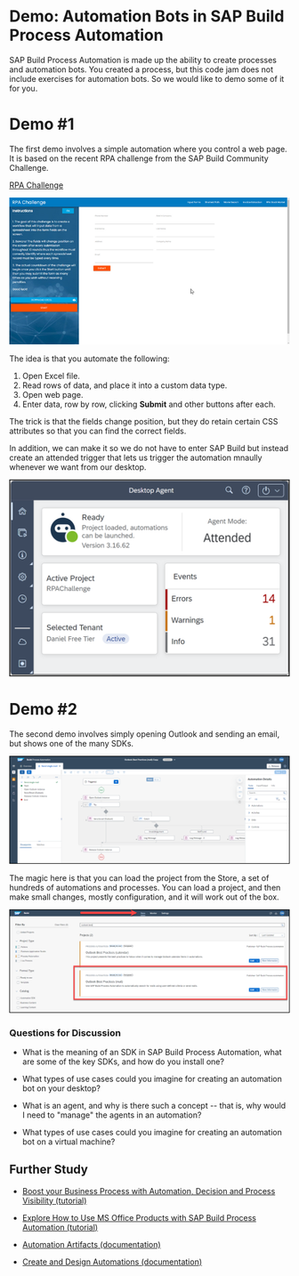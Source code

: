 # Demo: Automation Bots in SAP Build Process Automation

SAP Build Process Automation is made up the ability to create processes and automation bots. You created a process, but this code jam does not include exercises for automation bots. So we would like to demo some of it for you.

# Demo #1

The first demo involves a simple automation where you control a web page. It is based on the recent RPA challenge from the SAP Build Community Challenge.

[RPA Challenge](https://groups.community.sap.com/t5/sap-builders-discussions/sap-build-challenge-week-3-automation-bots/m-p/254585)

![RPA Challenge](rpa.png)

The idea is that you automate the following:

1. Open Excel file.
2. Read rows of data, and place it into a custom data type.
3. Open web page.
4. Enter data, row by row, clicking **Submit** and other buttons after each.

The trick is that the fields change position, but they do retain certain CSS attributes so that you can find the correct fields.

In addition, we can make it so we do not have to enter SAP Build but instead create an attended trigger that lets us trigger the automation mnaully whenever we want from our desktop.

![Attended mode](TriggerAttended.png)

# Demo #2

The second demo involves simply opening Outlook and sending an email, but shows one of the many SDKs.

![Outlook automation](outlook1.png)


The magic here is that you can load the project from the Store, a set of hundreds of automations and processes. You can load a project, and then make small changes, mostly configuration, and it will work out of the box.

![Store](outlook2.png)

### Questions for Discussion

- What is the meaning of an SDK in SAP Build Process Automation, what are some of the key SDKs, and how do you install one?

- What types of use cases could you imagine for creating an automation bot on your desktop?

- What is an agent, and why is there such a concept -- that is, why would I need to "manage" the agents in an automation?
  
- What types of use cases could you imagine for creating an automation bot on a virtual machine?




## Further Study

- [Boost your Business Process with Automation, Decision and Process Visibility (tutorial)](https://developers.sap.com/mission.sap-process-automation-boost.html)

- [Explore How to Use MS Office Products with SAP Build Process Automation (tutorial)](https://developers.sap.com/group.spa-ms-office.html)

- [Automation Artifacts (documentation)](https://help.sap.com/docs/PROCESS_AUTOMATION/a331c4ef0a9d48a89c779fd449c022e7/67bb54f893f344fe81a2aa9554e162d9.html)

- [Create and Design Automations (documentation)](https://help.sap.com/docs/PROCESS_AUTOMATION/a331c4ef0a9d48a89c779fd449c022e7/468866bbe7014299907c9814c994f7b0.html)


